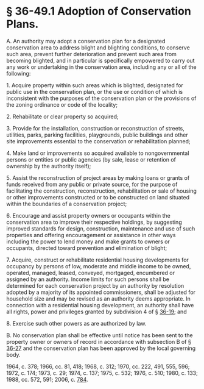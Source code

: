# § 36-49.1 Adoption of Conservation Plans.

<p>A. An authority may adopt a conservation plan for a designated conservation area to address blight and blighting conditions, to conserve such area, prevent further deterioration and prevent such area from becoming blighted, and in particular is specifically empowered to carry out any work or undertaking in the conservation area, including any or all of the following:</p><p>1. Acquire property within such areas which is blighted, designated for public use in the conservation plan, or the use or condition of which is inconsistent with the purposes of the conservation plan or the provisions of the zoning ordinance or code of the locality;</p><p>2. Rehabilitate or clear property so acquired;</p><p>3. Provide for the installation, construction or reconstruction of streets, utilities, parks, parking facilities, playgrounds, public buildings and other site improvements essential to the conservation or rehabilitation planned;</p><p>4. Make land or improvements so acquired available to nongovernmental persons or entities or public agencies (by sale, lease or retention of ownership by the authority itself);</p><p>5. Assist the reconstruction of project areas by making loans or grants of funds received from any public or private source, for the purpose of facilitating the construction, reconstruction, rehabilitation or sale of housing or other improvements constructed or to be constructed on land situated within the boundaries of a conservation project;</p><p>6. Encourage and assist property owners or occupants within the conservation area to improve their respective holdings, by suggesting improved standards for design, construction, maintenance and use of such properties and offering encouragement or assistance in other ways including the power to lend money and make grants to owners or occupants, directed toward prevention and elimination of blight;</p><p>7. Acquire, construct or rehabilitate residential housing developments for occupancy by persons of low, moderate and middle income to be owned, operated, managed, leased, conveyed, mortgaged, encumbered or assigned by an authority. Income limits for such persons shall be determined for each conservation project by an authority by resolution adopted by a majority of its appointed commissioners, shall be adjusted for household size and may be revised as an authority deems appropriate. In connection with a residential housing development, an authority shall have all rights, power and privileges granted by subdivision 4 of § <a href='http://law.lis.virginia.gov/vacode/36-19/'>36-19</a>; and</p><p>8. Exercise such other powers as are authorized by law.</p><p>B. No conservation plan shall be effective until notice has been sent to the property owner or owners of record in accordance with subsection B of § <a href='http://law.lis.virginia.gov/vacode/36-27/'>36-27</a> and the conservation plan has been approved by the local governing body.</p><p>1964, c. 378; 1966, cc. 81, 418; 1968, c. 312; 1970, cc. 222, 491, 555, 596; 1972, c. 174; 1973, c. 29; 1974, c. 137; 1975, c. 532; 1976, c. 510; 1980, c. 133; 1988, cc. 572, 591; 2006, c. <a href='http://lis.virginia.gov/cgi-bin/legp604.exe?061+ful+CHAP0784'>784</a>.</p>
